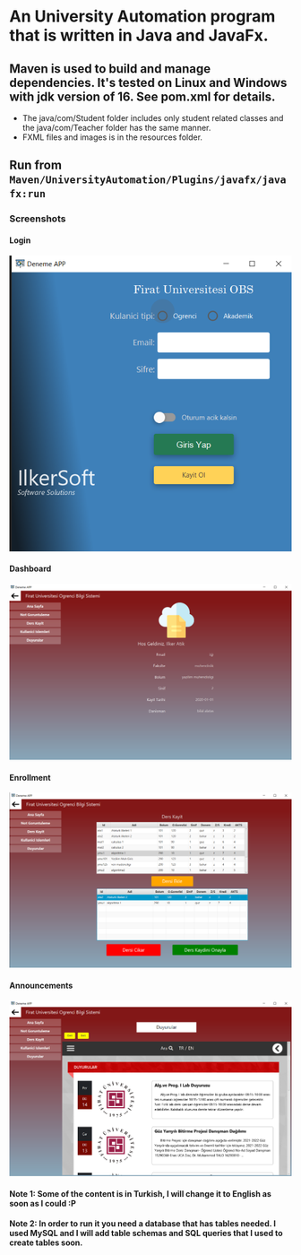 # An University Automation program that is written in Java and JavaFx.
##  Maven is used to build and manage dependencies. It's tested on Linux and Windows with jdk version of 16. See pom.xml for details.
- The java/com/Student folder includes only student related classes and the java/com/Teacher folder has the same manner.
- FXML files and images is in the resources folder.

## Run from `Maven/UniversityAutomation/Plugins/javafx/javafx:run`
### Screenshots
#### Login
![Login](src/main/resources/screenshots/loginSS.png)
#### Dashboard
![Dashboard](src/main/resources/screenshots/dashboardSS.png)
#### Enrollment
![Enrollment](src/main/resources/screenshots/enrollSS.png)
#### Announcements
![Announcements](src/main/resources/screenshots/announcementsSS.png)

#### Note 1: Some of the content is in Turkish, I will change it to English as soon as I could :P
#### Note 2: In order to run it you need a database that has tables needed. I used MySQL and I will add table schemas and SQL queries that I used to create tables soon.
